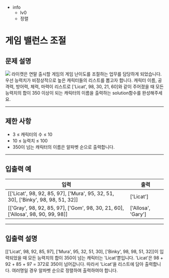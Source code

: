 - info
    - lv0
    - 정렬

# 게임 밸런스 조절
## 문제 설명
![](./10.webp)
라이캣은 연말 출시할 게임의 게임 난이도를 조절하는 업무를 담당하게 되었습니다. 우선 능력치가 비정상적으로 높은 캐릭터들의 리스트를 뽑고자 합니다. 캐릭터 이름, 공격력, 방어력, 체력, 마력이 리스트로 ['Licat', 98, 30, 21, 60]와 같이 주어졌을 때 모든 능력치의 합이 350 이상이 되는 캐릭터의 이름을 출력하는 solution함수를 완성해주세요.

---

## 제한 사항

- 3 ≤ 캐릭터의 수 ≤ 10
- 10 ≤ 능력치 ≤ 100
- 350이 넘는 캐릭터의 이름은 알파벳 순으로 출력합니다.

---

## 입출력 예

|   입력    | 출력 |
| --------- | ------ |
| [['Licat', 98, 92, 85, 97], ['Mura', 95, 32, 51, 30], ['Binky', 98, 98, 51, 32]] | ['Licat'] |
| [['Gray', 98, 92, 85, 97], ['Gom', 98, 30, 21, 60], ['Allosa', 98, 90, 99, 98]] | ['Allosa', 'Gary'] |

---

## 입출력 설명
[['Licat', 98, 92, 85, 97], ['Mura', 95, 32, 51, 30], ['Binky', 98, 98, 51, 32]]이 입력되었을 때 모든 능력치의 합이 350이 넘는 캐릭터는 'Licat'뿐입니다. 'Licat'은 98 + 92 + 85 + 97 = 372로 350이 넘어갑니다. 따라서 'Licat'을 리스트에 담아 출력합니다. 여러명일 경우 알파벳 순으로 정렬하여 출력하여야 합니다.